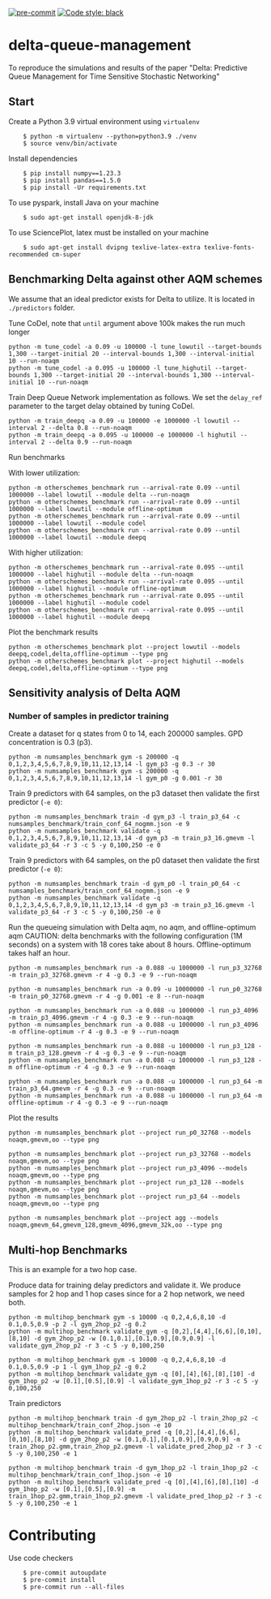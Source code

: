 [![pre-commit](https://img.shields.io/badge/pre--commit-enabled-brightgreen?logo=pre-commit&logoColor=white)](https://pre-commit.com/)
[![Code style: black](https://img.shields.io/badge/code%20style-black-000000.svg)](https://github.com/psf/black)


# delta-queue-management

To reproduce the simulations and results of the paper "Delta: Predictive Queue Management for Time Sensitive Stochastic Networking"

## Start

Create a Python 3.9 virtual environment using `virtualenv`

        $ python -m virtualenv --python=python3.9 ./venv
        $ source venv/bin/activate

Install dependencies

        $ pip install numpy==1.23.3
        $ pip install pandas==1.5.0
        $ pip install -Ur requirements.txt

To use pyspark, install Java on your machine

        $ sudo apt-get install openjdk-8-jdk

To use SciencePlot, latex must be installed on your machine

        $ sudo apt-get install dvipng texlive-latex-extra texlive-fonts-recommended cm-super

## Benchmarking Delta against other AQM schemes

We assume that an ideal predictor exists for Delta to utilize. It is located in `./predictors` folder.

Tune CoDel, note that `until` argument above 100k makes the run much longer
```
python -m tune_codel -a 0.09 -u 100000 -l tune_lowutil --target-bounds 1,300 --target-initial 20 --interval-bounds 1,300 --interval-initial 10 --run-noaqm
python -m tune_codel -a 0.095 -u 100000 -l tune_highutil --target-bounds 1,300 --target-initial 20 --interval-bounds 1,300 --interval-initial 10 --run-noaqm
```

Train Deep Queue Network implementation as follows. We set the `delay_ref` parameter to the target delay obtained by tuning CoDel.
```
python -m train_deepq -a 0.09 -u 100000 -e 1000000 -l lowutil --interval 2 --delta 0.8 --run-noaqm
python -m train_deepq -a 0.095 -u 100000 -e 1000000 -l highutil --interval 2 --delta 0.9 --run-noaqm
```

Run benchmarks

With lower utilization:
```
python -m otherschemes_benchmark run --arrival-rate 0.09 --until 1000000 --label lowutil --module delta --run-noaqm
python -m otherschemes_benchmark run --arrival-rate 0.09 --until 1000000 --label lowutil --module offline-optimum
python -m otherschemes_benchmark run --arrival-rate 0.09 --until 1000000 --label lowutil --module codel
python -m otherschemes_benchmark run --arrival-rate 0.09 --until 1000000 --label lowutil --module deepq
```

With higher utilization:
```
python -m otherschemes_benchmark run --arrival-rate 0.095 --until 1000000 --label highutil --module delta --run-noaqm
python -m otherschemes_benchmark run --arrival-rate 0.095 --until 1000000 --label highutil --module offline-optimum
python -m otherschemes_benchmark run --arrival-rate 0.095 --until 1000000 --label highutil --module codel
python -m otherschemes_benchmark run --arrival-rate 0.095 --until 1000000 --label highutil --module deepq
```

Plot the benchmark results
```
python -m otherschemes_benchmark plot --project lowutil --models deepq,codel,delta,offline-optimum --type png
python -m otherschemes_benchmark plot --project highutil --models deepq,codel,delta,offline-optimum --type png
```

## Sensitivity analysis of Delta AQM

### Number of samples in predictor training

Create a dataset for q states from 0 to 14, each 200000 samples. GPD concentration is 0.3 (p3).
```
python -m numsamples_benchmark gym -s 200000 -q 0,1,2,3,4,5,6,7,8,9,10,11,12,13,14 -l gym_p3 -g 0.3 -r 30
python -m numsamples_benchmark gym -s 200000 -q 0,1,2,3,4,5,6,7,8,9,10,11,12,13,14 -l gym_p0 -g 0.001 -r 30
```

Train 9 predictors with 64 samples, on the p3 dataset then validate the first predictor (`-e 0`):
```
python -m numsamples_benchmark train -d gym_p3 -l train_p3_64 -c numsamples_benchmark/train_conf_64_nogmm.json -e 9
python -m numsamples_benchmark validate -q 0,1,2,3,4,5,6,7,8,9,10,11,12,13,14 -d gym_p3 -m train_p3_16.gmevm -l validate_p3_64 -r 3 -c 5 -y 0,100,250 -e 0
```

Train 9 predictors with 64 samples, on the p0 dataset then validate the first predictor (`-e 0`):
```
python -m numsamples_benchmark train -d gym_p0 -l train_p0_64 -c numsamples_benchmark/train_conf_64_nogmm.json -e 9
python -m numsamples_benchmark validate -q 0,1,2,3,4,5,6,7,8,9,10,11,12,13,14 -d gym_p3 -m train_p3_16.gmevm -l validate_p3_64 -r 3 -c 5 -y 0,100,250 -e 0
```


Run the queueing simulation with Delta aqm, no aqm, and offline-optimum aqm
CAUTION: delta benchmarks with the following configuration (1M seconds) on a system with 18 cores take about 8 hours. Offline-optimum takes half an hour.
```
python -m numsamples_benchmark run -a 0.088 -u 1000000 -l run_p3_32768 -m train_p3_32768.gmevm -r 4 -g 0.3 -e 9 --run-noaqm

python -m numsamples_benchmark run -a 0.09 -u 10000000 -l run_p0_32768 -m train_p0_32768.gmevm -r 4 -g 0.001 -e 8 --run-noaqm

python -m numsamples_benchmark run -a 0.088 -u 1000000 -l run_p3_4096 -m train_p3_4096.gmevm -r 4 -g 0.3 -e 9 --run-noaqm
python -m numsamples_benchmark run -a 0.088 -u 1000000 -l run_p3_4096 -m offline-optimum -r 4 -g 0.3 -e 9 --run-noaqm

python -m numsamples_benchmark run -a 0.088 -u 1000000 -l run_p3_128 -m train_p3_128.gmevm -r 4 -g 0.3 -e 9 --run-noaqm
python -m numsamples_benchmark run -a 0.088 -u 1000000 -l run_p3_128 -m offline-optimum -r 4 -g 0.3 -e 9 --run-noaqm

python -m numsamples_benchmark run -a 0.088 -u 1000000 -l run_p3_64 -m train_p3_64.gmevm -r 4 -g 0.3 -e 9 --run-noaqm
python -m numsamples_benchmark run -a 0.088 -u 1000000 -l run_p3_64 -m offline-optimum -r 4 -g 0.3 -e 9 --run-noaqm
```


Plot the results
```
python -m numsamples_benchmark plot --project run_p0_32768 --models noaqm,gmevm,oo --type png

python -m numsamples_benchmark plot --project run_p3_32768 --models noaqm,gmevm,oo --type png
python -m numsamples_benchmark plot --project run_p3_4096 --models noaqm,gmevm,oo --type png
python -m numsamples_benchmark plot --project run_p3_128 --models noaqm,gmevm,oo --type png
python -m numsamples_benchmark plot --project run_p3_64 --models noaqm,gmevm,oo --type png

python -m numsamples_benchmark plot --project agg --models noaqm,gmevm_64,gmevm_128,gmevm_4096,gmevm_32k,oo --type png
```


## Multi-hop Benchmarks

This is an example for a two hop case. 

Produce data for training delay predictors and validate it. We produce samples for 2 hop and 1 hop cases since for a 2 hop network, we need both.

```
python -m multihop_benchmark gym -s 10000 -q 0,2,4,6,8,10 -d 0.1,0.5,0.9 -p 2 -l gym_2hop_p2 -g 0.2
python -m multihop_benchmark validate_gym -q [0,2],[4,4],[6,6],[0,10],[8,10] -d gym_2hop_p2 -w [0.1,0.1],[0.1,0.9],[0.9,0.9] -l validate_gym_2hop_p2 -r 3 -c 5 -y 0,100,250
```

```
python -m multihop_benchmark gym -s 10000 -q 0,2,4,6,8,10 -d 0.1,0.5,0.9 -p 1 -l gym_1hop_p2 -g 0.2
python -m multihop_benchmark validate_gym -q [0],[4],[6],[8],[10] -d gym_1hop_p2 -w [0.1],[0.5],[0.9] -l validate_gym_1hop_p2 -r 3 -c 5 -y 0,100,250
```

Train predictors

```
python -m multihop_benchmark train -d gym_2hop_p2 -l train_2hop_p2 -c multihop_benchmark/train_conf_2hop.json -e 10
python -m multihop_benchmark validate_pred -q [0,2],[4,4],[6,6],[0,10],[8,10] -d gym_2hop_p2 -w [0.1,0.1],[0.1,0.9],[0.9,0.9] -m train_2hop_p2.gmm,train_2hop_p2.gmevm -l validate_pred_2hop_p2 -r 3 -c 5 -y 0,100,250 -e 1
```

```
python -m multihop_benchmark train -d gym_1hop_p2 -l train_1hop_p2 -c multihop_benchmark/train_conf_1hop.json -e 10
python -m multihop_benchmark validate_pred -q [0],[4],[6],[8],[10] -d gym_1hop_p2 -w [0.1],[0.5],[0.9] -m train_1hop_p2.gmm,train_1hop_p2.gmevm -l validate_pred_1hop_p2 -r 3 -c 5 -y 0,100,250 -e 1
```
        
# Contributing

Use code checkers

        $ pre-commit autoupdate
        $ pre-commit install
        $ pre-commit run --all-files

